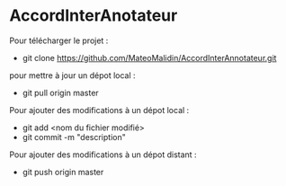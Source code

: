 # AccordInterAnotateur

Pour télécharger le projet : 
  - git clone https://github.com/MateoMalidin/AccordInterAnnotateur.git

pour mettre à jour un dépot local :
  - git pull origin master

Pour ajouter des modifications à un dépot local : 
  - git add <nom du fichier modifié>
  - git commit -m "description"
  
Pour ajouter des modifications à un dépot distant : 
  - git push origin master
